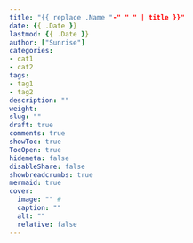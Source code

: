 ```yaml
---
title: "{{ replace .Name "-" " " | title }}"
date: {{ .Date }}
lastmod: {{ .Date }}
author: ["Sunrise"]
categories: 
- cat1
- cat2
tags: 
- tag1
- tag2
description: ""
weight:
slug: ""
draft: true
comments: true
showToc: true
TocOpen: true
hidemeta: false
disableShare: false
showbreadcrumbs: true
mermaid: true
cover:
  image: "" #
  caption: ""
  alt: ""
  relative: false
---
```


